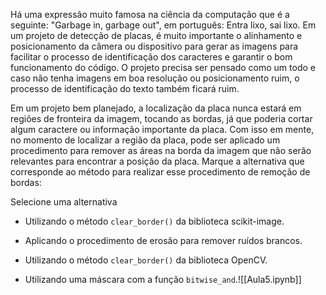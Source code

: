 Há uma expressão muito famosa na ciência da computação que é a seguinte: "Garbage in, garbage out", em português: Entra lixo, sai lixo. Em um projeto de detecção de placas, é muito importante o alinhamento e posicionamento da câmera ou dispositivo para gerar as imagens para facilitar o processo de identificação dos caracteres e garantir o bom funcionamento do código. O projeto precisa ser pensado como um todo e caso não tenha imagens em boa resolução ou posicionamento ruim, o processo de identificação do texto também ficará ruim.

Em um projeto bem planejado, a localização da placa nunca estará em regiões de fronteira da imagem, tocando as bordas, já que poderia cortar algum caractere ou informação importante da placa. Com isso em mente, no momento de localizar a região da placa, pode ser aplicado um procedimento para remover as áreas na borda da imagem que não serão relevantes para encontrar a posição da placa. Marque a alternativa que corresponde ao método para realizar esse procedimento de remoção de bordas:

Selecione uma alternativa

-   Utilizando o método `clear_border()` da biblioteca scikit-image.
    
-   Aplicando o procedimento de erosão para remover ruídos brancos.
    
-   Utilizando o método `clear_border()` da biblioteca OpenCV.
    
-   Utilizando uma máscara com a função `bitwise_and`.![[Aula5.ipynb]]